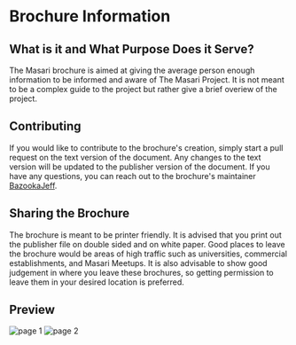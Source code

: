 # Brochure Information

## What is it and What Purpose Does it Serve?

The Masari brochure is aimed at giving the average person enough information to be informed and aware of The Masari Project.
It is not meant to be a complex guide to the project but rather give a brief overiew of the project. 

## Contributing

If you would like to contribute to the brochure's creation, simply start a pull request on the text version of the document. 
Any changes to the text version will be updated to the publisher version of the document. If you have any questions, you can 
reach out to the brochure's maintainer [BazookaJeff](https://twitter.com/bazookajeff). 

## Sharing the Brochure

The brochure is meant to be printer friendly. It is advised that you print out the publisher file on double sided and on white paper. Good places to leave the brochure would be areas of high traffic such as universities, commercial establishments, 
and Masari Meetups. It is also advisable to show good judgement in where you leave these brochures, so getting permission to leave them
in your desired location is preferred. 

## Preview
![page 1](https://github.com/masari-project/Masari-Marketing/blob/master/Brochures/Masari%20Brochure%209%20Front.png)
![page 2](https://github.com/masari-project/Masari-Marketing/blob/master/Brochures/Masari%20Brochure%209%20Back.png)
&nbsp;

